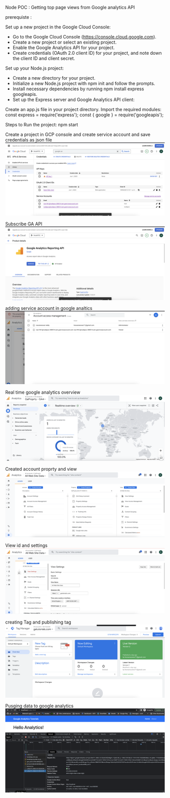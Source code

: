 Node POC : Getting top page views from Google analytics API

prerequiste :

Set up a new project in the Google Cloud Console:

- Go to the Google Cloud Console (https://console.cloud.google.com).
- Create a new project or select an existing project.
- Enable the Google Analytics API for your project.
- Create credentials (OAuth 2.0 client ID) for your project, and note down the client ID and client secret.

Set up your Node.js project:

- Create a new directory for your project.
- Initialize a new Node.js project with npm init and follow the prompts.
- Install necessary dependencies by running npm install express googleapis.
- Set up the Express server and Google Analytics API client:

Create an app.js file in your project directory.
Import the required modules:
const express = require('express');
const { google } = require('googleapis');

Steps to Run the project:
npm start

Create a project in GCP console and create service account and save credentials as json file
![Alt text](images/ga7.png)

Subscribe GA API
![Alt text](images/ga6.png)


adding service account in google analtics 
![Alt text](images/ga8.png)

Real time google analytics overview
![Alt text](images/ga1.png)

Created account proprty and view
![Alt text](images/ga2.png)

View id and settings
![Alt text](images/ga3.png)

creating Tag and publishing tag
![Alt text](images/ga4.png)

Pusging data to google analytics
![Alt text](images/ga5.png)

